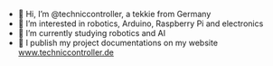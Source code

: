 - 👋 Hi, I’m @techniccontroller, a tekkie from Germany
- 🤖 I’m interested in robotics, Arduino, Raspberry Pi and electronics
- 🌱 I’m currently studying robotics and AI
- 🦾 I publish my project documentations on my website www.techniccontroller.de

<!---
techniccontroller/techniccontroller is a ✨ special ✨ repository because its `README.md` (this file) appears on your GitHub profile.
You can click the Preview link to take a look at your changes.
--->
